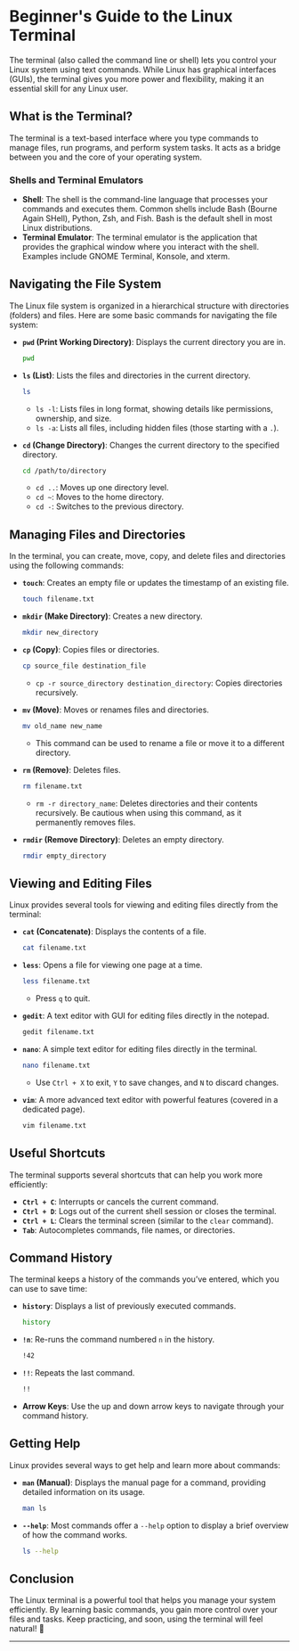 # Beginner's Guide to the Linux Terminal

The terminal (also called the command line or shell) lets you control your Linux system using text commands. While Linux has graphical interfaces (GUIs), the terminal gives you more power and flexibility, making it an essential skill for any Linux user.

## What is the Terminal?

The terminal is a text-based interface where you type commands to manage files, run programs, and perform system tasks. It acts as a bridge between you and the core of your operating system.

### Shells and Terminal Emulators

- **Shell**: The shell is the command-line language that processes your commands and executes them. Common shells include Bash (Bourne Again SHell), Python, Zsh, and Fish. Bash is the default shell in most Linux distributions.
- **Terminal Emulator**: The terminal emulator is the application that provides the graphical window where you interact with the shell. Examples include GNOME Terminal, Konsole, and xterm.

## Navigating the File System

The Linux file system is organized in a hierarchical structure with directories (folders) and files. Here are some basic commands for navigating the file system:

- **`pwd` (Print Working Directory)**: Displays the current directory you are in.
  
  ```bash
  pwd
  ```

- **`ls` (List)**: Lists the files and directories in the current directory.

  ```bash
  ls
  ```

  - `ls -l`: Lists files in long format, showing details like permissions, ownership, and size.
  - `ls -a`: Lists all files, including hidden files (those starting with a `.`).

- **`cd` (Change Directory)**: Changes the current directory to the specified directory.

  ```bash
  cd /path/to/directory
  ```

  - `cd ..`: Moves up one directory level.
  - `cd ~`: Moves to the home directory.
  - `cd -`: Switches to the previous directory.

## Managing Files and Directories

In the terminal, you can create, move, copy, and delete files and directories using the following commands:

- **`touch`**: Creates an empty file or updates the timestamp of an existing file.

  ```bash
  touch filename.txt
  ```

- **`mkdir` (Make Directory)**: Creates a new directory.

  ```bash
  mkdir new_directory
  ```

- **`cp` (Copy)**: Copies files or directories.

  ```bash
  cp source_file destination_file
  ```

  - `cp -r source_directory destination_directory`: Copies directories recursively.

- **`mv` (Move)**: Moves or renames files and directories.

  ```bash
  mv old_name new_name
  ```

  - This command can be used to rename a file or move it to a different directory.

- **`rm` (Remove)**: Deletes files.

  ```bash
  rm filename.txt
  ```

  - `rm -r directory_name`: Deletes directories and their contents recursively. Be cautious when using this command, as it permanently removes files.

- **`rmdir` (Remove Directory)**: Deletes an empty directory.

  ```bash
  rmdir empty_directory
  ```

## Viewing and Editing Files

Linux provides several tools for viewing and editing files directly from the terminal:

- **`cat` (Concatenate)**: Displays the contents of a file.

  ```bash
  cat filename.txt
  ```

- **`less`**: Opens a file for viewing one page at a time.

  ```bash
  less filename.txt
  ```

  - Press `q` to quit.
 
- **`gedit`**: A text editor with GUI for editing files directly in the notepad.

  ```bash
  gedit filename.txt
  ```

- **`nano`**: A simple text editor for editing files directly in the terminal.

  ```bash
  nano filename.txt
  ```

  - Use `Ctrl + X` to exit, `Y` to save changes, and `N` to discard changes.

- **`vim`**: A more advanced text editor with powerful features (covered in a dedicated page).

  ```bash
  vim filename.txt
  ```

## Useful Shortcuts

The terminal supports several shortcuts that can help you work more efficiently:

- **`Ctrl + C`**: Interrupts or cancels the current command.
- **`Ctrl + D`**: Logs out of the current shell session or closes the terminal.
- **`Ctrl + L`**: Clears the terminal screen (similar to the `clear` command).
- **`Tab`**: Autocompletes commands, file names, or directories.

## Command History

The terminal keeps a history of the commands you’ve entered, which you can use to save time:

- **`history`**: Displays a list of previously executed commands.

  ```bash
  history
  ```

- **`!n`**: Re-runs the command numbered `n` in the history.

  ```bash
  !42
  ```

- **`!!`**: Repeats the last command.

  ```bash
  !!
  ```

- **Arrow Keys**: Use the up and down arrow keys to navigate through your command history.

## Getting Help

Linux provides several ways to get help and learn more about commands:

- **`man` (Manual)**: Displays the manual page for a command, providing detailed information on its usage.

  ```bash
  man ls
  ```

- **`--help`**: Most commands offer a `--help` option to display a brief overview of how the command works.

  ```bash
  ls --help
  ```

## Conclusion

The Linux terminal is a powerful tool that helps you manage your system efficiently. By learning basic commands, you gain more control over your files and tasks. Keep practicing, and soon, using the terminal will feel natural! 🚀

---

